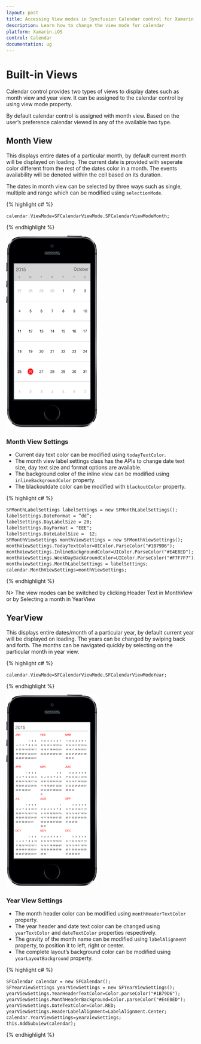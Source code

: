 ```yaml
---
layout: post
title: Accessing View modes in Syncfusion Calendar control for Xamarin.iOS
description: Learn how to change the view mode for calendar
platform: Xamarin.iOS
control: Calendar
documentation: ug
---
```


# Built-in Views

Calendar control provides two types of views to display dates such as month view and year view. It can be assigned to the calendar control by using view mode property.

By default calendar control is assigned with month view. Based on the user’s preference calendar viewed in any of the available two type.

## Month View

This displays entire dates of a particular month, by default current month will be displayed on loading. The current date is provided with seperate color different from the rest of the dates color in a month. The events availability will be denoted within the cell based on its duration.

The dates in month view can be selected by three ways such as single, multiple and range which can be modified using `selectionMode`.

{% highlight c# %}

	calendar.ViewMode=SFCalendarViewMode.SFCalendarViewModeMonth;

{% endhighlight %}

![](images/month_view.png)                                        


### Month View Settings

* Current day text color can be modified using `todayTextColor`. 
* The month view label settings class has the APIs to change  date text size, day text size and format options are available. 
* The background color of the inline view can be modified using `inlineBackgroundColor` property.
* The blackoutdate color can be modified with `blackoutColor` property.

{% highlight c# %}

	SFMonthLabelSettings labelSettings = new SFMonthLabelSettings();
	labelSettings.DateFormat = “dd”;
	labelSettings.DayLabelSize = 20;
	labelSettings.DayFormat = "EEE";
	labelSettings.DateLabelSize =  12;
	SFMonthViewSettings monthViewSettings = new SFMonthViewSettings();
	monthViewSettings.TodayTextColor=UIColor.ParseColor("#1B79D6");
	monthViewSettings.InlineBackgroundColor=UIColor.ParseColor("#E4E8ED");
	monthViewSettings.WeekDayBackGroundColor=UIColor.ParseColor("#F7F7F7");
	monthviewSettings.MonthLabelSettings = labelSettings;
	calendar.MonthViewSettings=monthViewSettings;
	
{% endhighlight %}

N> The view modes can be switched by clicking Header Text in MonthView or by Selecting a month in YearView


## YearView

This displays entire dates/month of a particular year, by default current year will be displayed on loading. The years can be changed by swiping back and forth. The months can be navigated quickly by selecting on the particular month in year view.

{% highlight c# %}

	calendar.ViewMode=SFCalendarViewMode.SFCalendarViewModeYear;
	
{% endhighlight %}

![](images/year_view.png)                                        


### Year View Settings

* The month header color can be modified using `monthHeaderTextColor` property.
* The year header and date text color can be changed using `yearTextColor` and `dateTextColor` properties respectively.
* The gravity of the month name can be modified using `labelAlignment` property, to position it to left, right or center. 
* The complete layout’s background color can be modified using `yearLayoutBackground` property.

{% highlight c# %}

	SFCalendar calendar = new SFCalendar();
	SFYearViewSettings yearViewSettings = new SFYearViewSettings();
	yearViewSettings.YearHeaderTextColor=Color.parseColor("#1B79D6");
	yearViewSettings.MonthHeaderBackground=Color.parseColor("#E4E8ED");
	yearViewSettings.DateTextColor=Color.RED;
	yearViewSettings.HeaderLabelAlignment=LabelAlignment.Center;
	calendar.YearViewSettings=yearViewSettings;
	this.AddSubview(calendar);

{% endhighlight %}


